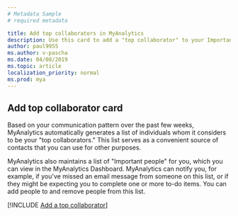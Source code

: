 ```yaml
---
# Metadata Sample
# required metadata

title: Add top collaborators in MyAnalytics
description: Use this card to add a "top collaborator" to your Important people list in MyAnalytics 
author: paul9955
ms.author: v-pascha
ms.date: 04/08/2019
ms.topic: article
localization_priority: normal 
ms.prod: mya
---
```


## Add top collaborator card 

Based on your communication pattern over the past few weeks, MyAnalytics automatically generates a list of individuals whom it considers to be your "top collaborators." This list serves as a convenient source of contacts that you can use for other purposes.

MyAnalytics also maintains a list of "Important people" for you, which you can view in the MyAnalytics Dashboard. MyAnalytics can notify you, for example, if you've missed an email message from someone on this list, or if they might be expecting you to complete one or more to-do items. You can add people to and remove people from this list.

[!INCLUDE [Add a top collaborator](../../Includes/to-add-a-top-collaborator.md)]
